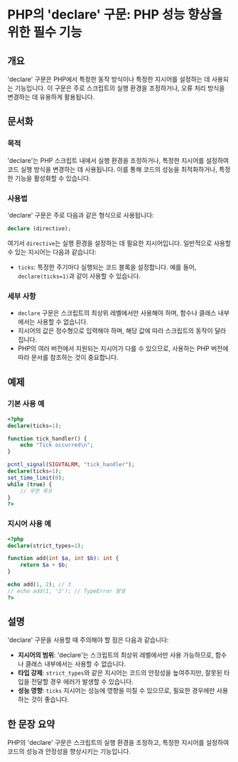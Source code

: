 <!--
Meta Description: # PHP의 'declare' 구문: PHP 성능 향상을 위한 필수 기능 ## 개요 'declare' 구문은 PHP에서 특정한 동작 방식이나 특정한 지시어를 설정하는 데 사용되는 기능입니다. 이 구문은 주로 스크립트의 실행 환경을 조정하거나, 오류 처리 방식을 변경하는...
Meta Keywords: declare, php, 특정한, 구문은, 스크립트의
-->

# PHP의 'declare' 구문: PHP 성능 향상을 위한 필수 기능

## 개요
'declare' 구문은 PHP에서 특정한 동작 방식이나 특정한 지시어를 설정하는 데 사용되는 기능입니다. 이 구문은 주로 스크립트의 실행 환경을 조정하거나, 오류 처리 방식을 변경하는 데 유용하게 활용됩니다.

## 문서화

### 목적
'declare'는 PHP 스크립트 내에서 실행 환경을 조정하거나, 특정한 지시어를 설정하여 코드 실행 방식을 변경하는 데 사용됩니다. 이를 통해 코드의 성능을 최적화하거나, 특정한 기능을 활성화할 수 있습니다.

### 사용법
'declare' 구문은 주로 다음과 같은 형식으로 사용됩니다:

```php
declare (directive);
```

여기서 `directive`는 실행 환경을 설정하는 데 필요한 지시어입니다. 일반적으로 사용할 수 있는 지시어는 다음과 같습니다:

- `ticks`: 특정한 주기마다 실행되는 코드 블록을 설정합니다. 예를 들어, `declare(ticks=1)`과 같이 사용할 수 있습니다.

### 세부 사항
- `declare` 구문은 스크립트의 최상위 레벨에서만 사용해야 하며, 함수나 클래스 내부에서는 사용할 수 없습니다.
- 지시어의 값은 정수형으로 입력해야 하며, 해당 값에 따라 스크립트의 동작이 달라집니다.
- PHP의 여러 버전에서 지원되는 지시어가 다를 수 있으므로, 사용하는 PHP 버전에 따라 문서를 참조하는 것이 중요합니다.

## 예제

### 기본 사용 예
```php
<?php
declare(ticks=1);

function tick_handler() {
    echo "Tick occurred\n";
}

pcntl_signal(SIGVTALRM, "tick_handler");
declare(ticks=1);
set_time_limit(0);
while (true) {
    // 무한 루프
}
?>
```

### 지시어 사용 예
```php
<?php
declare(strict_types=1);

function add(int $a, int $b): int {
    return $a + $b;
}

echo add(1, 2); // 3
// echo add(1, '2'); // TypeError 발생
?>
```

## 설명
'declare' 구문을 사용할 때 주의해야 할 점은 다음과 같습니다:

- **지시어의 범위**: 'declare'는 스크립트의 최상위 레벨에서만 사용 가능하므로, 함수나 클래스 내부에서는 사용할 수 없습니다.
- **타입 강제**: `strict_types`와 같은 지시어는 코드의 안정성을 높여주지만, 잘못된 타입을 전달할 경우 에러가 발생할 수 있습니다.
- **성능 영향**: `ticks` 지시어는 성능에 영향을 미칠 수 있으므로, 필요한 경우에만 사용하는 것이 좋습니다.

## 한 문장 요약
PHP의 'declare' 구문은 스크립트의 실행 환경을 조정하고, 특정한 지시어를 설정하여 코드의 성능과 안정성을 향상시키는 기능입니다.